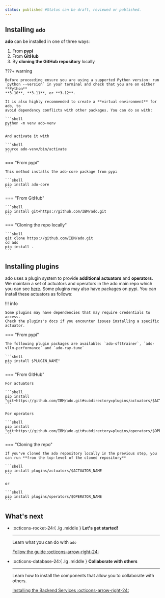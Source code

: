 ```yaml
---
status: published #Status can be draft, reviewed or published. 
---
```


## Installing `ado`

**ado** can be installed in one of three ways:

1. From **pypi**
2. From **GitHub**
3. By **cloning the GitHub repository** locally 

???+ warning

    Before proceeding ensure you are using a supported Python version: run
    `python --version` in your terminal and check that you are on either **Python**
    **3.10**, **3.11**, or **3.12**.

    It is also highly recommended to create a **virtual environment** for ado, to
    avoid dependency conflicts with other packages. You can do so with:

    ```shell
    python -m venv ado-venv
    ```

    And activate it with

    ```shell
    source ado-venv/bin/activate
    ```

=== "From pypi"

    This method installs the ado-core package from pypi

    ```shell
    pip install ado-core
    ```

=== "From GitHub"

    ```shell
    pip install git+https://github.com/IBM/ado.git
    ```

=== "Cloning the repo locally"

    ```shell
    git clone https://github.com/IBM/ado.git
    cd ado
    pip install .
    ```



## Installing plugins

ado uses a plugin system to provide **additional actuators** and **operators**. 
We maintain a set of actuators and operators in the ado main repo which you can see [here](https://github.com/ibm/ado/tree/main/plugins/).
Some plugins may also have packages on pypi.
You can install these actuators as follows:

!!! info 

    Some plugins may have dependencies that may require credentials to access. 
    Check the plugins's docs if you encounter issues installing a specific actuator. 

=== "From pypi"

    The following plugin packages are available: `ado-sfttrainer`, `ado-vllm-performance` and `ado-ray-tune` 

    ```shell
    pip install $PLUGIN_NAME"
    ```

=== "From GitHub"

    For actuators

    ```shell
    pip install "git+https://github.com/IBM/ado.git#subdirectory=plugins/actuators/$ACTUATOR_NAME"
    ```

    For operators

    ```shell
    pip install "git+https://github.com/IBM/ado.git#subdirectory=plugins/operators/$OPERATOR_NAME"
    ```

=== "Cloning the repo"


    If you've cloned the ado repository locally in the previous step, you can run **from the top-level of the cloned repository**

    ```shell
    pip install plugins/actuators/$ACTUATOR_NAME
    ```

    or 
    
    ```shell
    pip install plugins/operators/$OPERATOR_NAME
    ```





    

## What's next

<div class="grid cards" markdown>

-   :octicons-rocket-24:{ .lg .middle } __Let's get started!__

    ---

    Learn what you can do with `ado`

    [Follow the guide :octicons-arrow-right-24:](ado.md)

-   :octicons-database-24:{ .lg .middle } __Collaborate with others__

    ---

    Learn how to install the components that allow you to collaborate with others.

    [Installing the Backend Services :octicons-arrow-right-24:](installing-backend-services.md)

</div>
